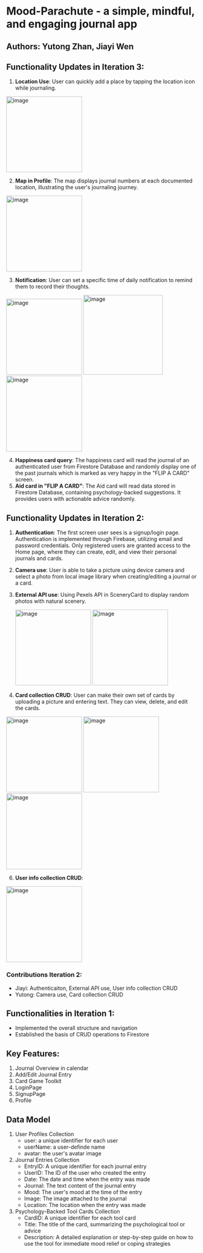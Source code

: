 # Mood-Parachute - a simple, mindful, and engaging journal app
## Authors: Yutong Zhan, Jiayi Wen
## Functionality Updates in Iteration 3:
1. **Location Use**: User can quickly add a place by tapping the location icon while journaling.
<img width="200" alt="image" src="https://github.com/jiayiwen23/Mood-Parachute/assets/62995082/5871d650-ef4e-43f2-8bfb-8000ed949281">

2. **Map in Profile**: The map displays journal numbers at each documented location, illustrating the user's journaling journey.
<img width="200" alt="image" src="https://github.com/jiayiwen23/Mood-Parachute/assets/62995082/0c137384-1022-4f24-b580-e9693791351d">

3. **Notification**:
  User can set a specific time of daily notification to remind them to record their thoughts.
<img width="200" alt="image" src="https://github.com/jiayiwen23/Mood-Parachute/assets/62995082/3b8b2b06-d1b1-4994-8ba3-c10e0b9b4469">
<img width="210" alt="image" src="https://github.com/jiayiwen23/Mood-Parachute/assets/62995082/27e6bed1-b69c-4682-853d-469c83c806dd">
<img width="200" alt="image" src="https://github.com/jiayiwen23/Mood-Parachute/assets/62995082/625f353c-2f17-478e-a1a3-e357304dba41">

4. **Happiness card query**:
   The happiness card will read the journal of an authenticated user from Firestore Database and randomly display one of the past journals which is marked as very happy in the "FLIP A CARD" screen.
5. **Aid card in "FLIP A CARD"**:
   The Aid card will read data stored in Firestore Database, containing psychology-backed suggestions. It provides users with actionable advice randomly.
## Functionality Updates in Iteration 2:
1. **Authentication**:
   The first screen user sees is a signup/login page. Authentication is implemented through Firebase, utilizing email and password credentials. Only registered users are granted access to the Home page, where they can create, edit, and view their personal journals and cards.
2. **Camera use**:
   User is able to take a picture using device camera and select a photo from local image library when creating/editing a journal or a card.

3. **External API use**:
   Using Pexels API in SceneryCard to display random photos with natural scenery.
   
   <img width="200" alt="image" src="https://github.com/jiayiwen23/Mood-Parachute/assets/62995082/fba8de84-f474-44af-9d1e-62ee40fe3d79">
   <img width="200" alt="image" src="https://github.com/jiayiwen23/Mood-Parachute/assets/62995082/2924b334-8750-4f16-a77f-60b88b26efe5">

5. **Card collection CRUD**:
   User can make their own set of cards by uploading a picture and entering text. They can view, delete, and edit the cards.
<img width="200" alt="image" src="https://github.com/jiayiwen23/Mood-Parachute/assets/62995082/10df9c77-53b1-4fb0-87bb-e92b08dc17cf">
<img width="200" alt="image" src="https://github.com/jiayiwen23/Mood-Parachute/assets/62995082/7bb8e70f-b00b-4093-884c-d7e6f56f33a0">
<img width="200" alt="image" src="https://github.com/jiayiwen23/Mood-Parachute/assets/62995082/bd1defe8-8ef3-43be-bcb1-ad21297f2cbc">

6. **User info collection CRUD**:
<img width="200" alt="image" src="https://github.com/jiayiwen23/Mood-Parachute/assets/62995082/236d456b-081c-4bc6-9448-06a582ef9aee">

### Contributions Iteration 2:
- Jiayi: Authenticaiton, External API use, User info collection CRUD
- Yutong: Camera use, Card collection CRUD

## Functionalities in Iteration 1:
- Implemented the overall structure and navigation
- Established the basis of CRUD operations to Firestore
## Key Features:
1. Journal Overview in calendar
2. Add/Edit Journal Entry
3. Card Game Toolkit
4. LoginPage
5. SignupPage
6. Profile
## Data Model
1. User Profiles Collection
   + user: a unique identifier for each user
   + userName: a user-definde name
   + avatar: the user's avatar image
2. Journal Entries Collection
   + EntryID: A unique identifier for each journal entry
   + UserID: The ID of the user who created the entry
   + Date: The date and time when the entry was made
   + Journal: The text content of the journal entry
   + Mood: The user's mood at the time of the entry
   + Image: The image attached to the journal
   + Location: The location when the entry was made
3. Psychology-Backed Tool Cards Collection 
   + CardID: A unique identifier for each tool card
   + Title: The title of the card, summarizing the psychological tool or advice
   + Description: A detailed explanation or step-by-step guide on how to use the tool for immediate mood relief or coping strategies
